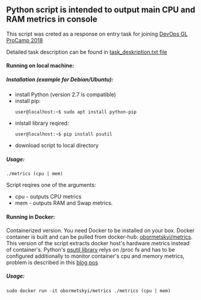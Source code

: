 ## Python script is intended to output main CPU and RAM metrics in console 


This script was creted as a response on entry task for joining [DevOps GL ProCamp 2018](https://www.globallogic.com/ua/news/gl-procamp-devops-kyiv-2018/ "DevOps GL ProCamp 2018")


Detailed task description can be found in [task_deskription.txt file](task_deskription.txt)


#### Running on local machine:
##### Installation (example for Debian/Ubuntu):

- install Python (version 2.7 is compatible)
- install pip:
  ```
  user@localhost:~$ sudo apt install python-pip
  ```
- inlstall library reqired:
  ```
  user@localhost:~$ pip install psutil
  ```
- download script to local directory


##### Usage:
```
./metrics (cpu | mem)
```
Script reqires one of the arguments:
* cpu - outputs CPU metrics
* mem - outputs RAM and Swap metrics.


#### Running in Docker: 


Containerized version. You need Docker to be installed on your box.
Docker container is built and can be pulled from docker-hub: [obormetskyi/metrics](https://hub.docker.com/r/obormetskyi/metrics/).
This version of the script extracts docker host's hardware metrics instead of container's. Python's [psutil library](https://psutil.readthedocs.io/en/latest/#psutil.PROCFS_PATH) relys on /proc fs and has to be configured additionally to monitor container's cpu and memory metrics, problem is described in this [blog pos](https://fabiokung.com/2014/03/13/memory-inside-linux-containers/)

##### Usage:
```
sudo docker run -it obormetskyi/metrics ./metrics (cpu | mem)
```